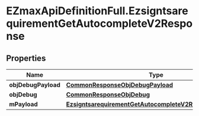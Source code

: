 # EZmaxApiDefinitionFull.EzsigntsarequirementGetAutocompleteV2Response

## Properties

Name | Type | Description | Notes
------------ | ------------- | ------------- | -------------
**objDebugPayload** | [**CommonResponseObjDebugPayload**](CommonResponseObjDebugPayload.md) |  | 
**objDebug** | [**CommonResponseObjDebug**](CommonResponseObjDebug.md) |  | [optional] 
**mPayload** | [**EzsigntsarequirementGetAutocompleteV2ResponseMPayload**](EzsigntsarequirementGetAutocompleteV2ResponseMPayload.md) |  | 


